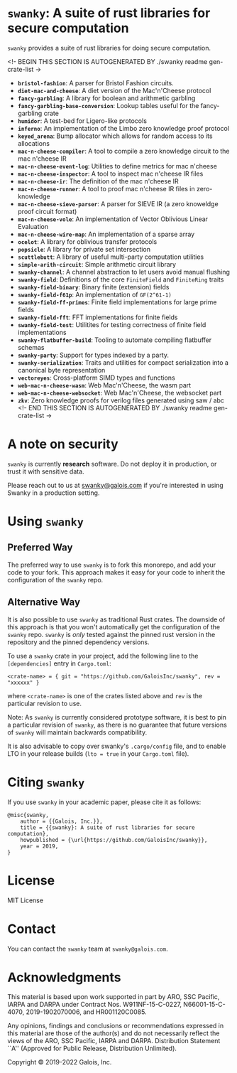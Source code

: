 # `swanky`: A suite of rust libraries for secure computation

`swanky` provides a suite of rust libraries for doing secure computation.

<!- BEGIN THIS SECTION IS AUTOGENERATED BY ./swanky readme gen-crate-list ->
- **`bristol-fashion`**: A parser for Bristol Fashion circuits.
- **`diet-mac-and-cheese`**: A diet version of the Mac'n'Cheese protocol
- **`fancy-garbling`**: A library for boolean and arithmetic garbling
- **`fancy-garbling-base-conversion`**: Lookup tables useful for the fancy-garbling crate
- **`humidor`**: A test-bed for Ligero-like protocols
- **`inferno`**: An implementation of the Limbo zero knowledge proof protocol
- **`keyed_arena`**: Bump allocator which allows for random access to its allocations
- **`mac-n-cheese-compiler`**: A tool to compile a zero knowledge circuit to the mac n'cheese IR
- **`mac-n-cheese-event-log`**: Utilities to define metrics for mac n'cheese
- **`mac-n-cheese-inspector`**: A tool to inspect mac n'cheese IR files
- **`mac-n-cheese-ir`**: The definition of the mac n'cheese IR
- **`mac-n-cheese-runner`**: A tool to proof mac n'cheese IR files in zero-knowledge
- **`mac-n-cheese-sieve-parser`**: A parser for SIEVE IR (a zero knoweldge proof circuit format)
- **`mac-n-cheese-vole`**: An implementation of Vector Oblivious Linear Evaluation
- **`mac-n-cheese-wire-map`**: An implementation of a sparse array
- **`ocelot`**: A library for oblivious transfer protocols
- **`popsicle`**: A library for private set intersection
- **`scuttlebutt`**: A library of useful multi-party computation utilities
- **`simple-arith-circuit`**: Simple arithmetic circuit library
- **`swanky-channel`**: A channel abstraction to let users avoid manual flushing
- **`swanky-field`**: Definitions of the core `FiniteField` and `FiniteRing` traits
- **`swanky-field-binary`**: Binary finite (extension) fields
- **`swanky-field-f61p`**: An implementation of `GF(2^61-1)`
- **`swanky-field-ff-primes`**: Finite field implementations for large prime fields
- **`swanky-field-fft`**: FFT implementations for finite fields
- **`swanky-field-test`**: Utilitites for testing correctness of finite field implementations
- **`swanky-flatbuffer-build`**: Tooling to automate compiling flatbuffer schemas
- **`swanky-party`**: Support for types indexed by a party.
- **`swanky-serialization`**: Traits and utilities for compact serialization into a canonical byte representation
- **`vectoreyes`**: Cross-platform SIMD types and functions
- **`web-mac-n-cheese-wasm`**: Web Mac'n'Cheese, the wasm part
- **`web-mac-n-cheese-websocket`**: Web Mac'n'Cheese, the websocket part
- **`zkv`**: Zero knowledge proofs for verilog files generated using saw / abc
<!- END THIS SECTION IS AUTOGENERATED BY ./swanky readme gen-crate-list ->

# A note on security

`swanky` is currently **research** software. Do not deploy it in production, or trust
it with sensitive data.

Please reach out to us at <swanky@galois.com> if you're interested in using Swanky in a production setting.

# Using `swanky`
## Preferred Way
The preferred way to use `swanky` is to fork this monorepo, and add your code
to your fork. This approach makes it easy for your code to inherit the
configuration of the `swanky` repo.

## Alternative Way
It is also possible to use `swanky` as traditional Rust crates. The downside of
this approach is that you won't automatically get the configuration of the
`swanky` repo. `swanky` is _only_ tested against the pinned rust version in the
repository and the pinned dependency versions.

To use a `swanky` crate in your project, add the following line to the
`[dependencies]` entry in `Cargo.toml`:
```
<crate-name> = { git = "https://github.com/GaloisInc/swanky", rev = "xxxxxx" }
```
where `<crate-name>` is one of the crates listed above and `rev` is the
particular revision to use.

Note: As `swanky` is currently considered prototype software, it is best to pin
a particular revision of `swanky`, as there is no guarantee that future versions
of `swanky` will maintain backwards compatibility.

It is also advisable to copy over swanky's `.cargo/config` file, and to enable
LTO in your release builds (`lto = true` in your `Cargo.toml` file).

# Citing `swanky`

If you use `swanky` in your academic paper, please cite it as follows:
```
@misc{swanky,
    author = {{Galois, Inc.}},
    title = {{swanky}: A suite of rust libraries for secure computation},
    howpublished = {\url{https://github.com/GaloisInc/swanky}},
    year = 2019,
}
```

# License

MIT License

# Contact

You can contact the `swanky` team at `swanky@galois.com`.

# Acknowledgments

This material is based upon work supported in part by ARO, SSC Pacific, IARPA
and DARPA under Contract Nos. W911NF-15-C-0227, N66001-15-C-4070,
2019-1902070006, and HR001120C0085.

Any opinions, findings and conclusions or recommendations expressed in this
material are those of the author(s) and do not necessarily reflect the views of
the ARO, SSC Pacific, IARPA and DARPA. Distribution Statement ``A'' (Approved
for Public Release, Distribution Unlimited).

Copyright © 2019-2022 Galois, Inc.
